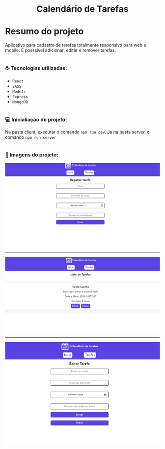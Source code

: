 <h1 align="center">Calendário de Tarefas</h1>

# Resumo do projeto

Aplicativo para cadastro de tarefas totalmente responsivo para web e mobile. É posssível adicionar, editar e remover tarefas.
<br/>

# <h3 align="left"> :coffee: Tecnologias utilizadas: </h3>

- `React`
- `SASS`
- `NodeJs`
- `Express`
- `MongoDB`

# <h3 align="left"> 💻 Inicialiação do projeto: </h3>

Na pasta client, executar o comando `npm run dev`.
Ja na pasta server, o comando `npm run server`

# <h3 align="left"> 🎨 Imagens do projeto: </h3>

<img align="center" width ="1020px" src="images/tela1.png" alt="tela1"/>

<hr>
<img align="center" width ="1020px" src="images/tela2.png" alt="tela1"/>
<hr>

<img align="center" width="1020px" src="images/tela3.png" alt="tela1"/>
